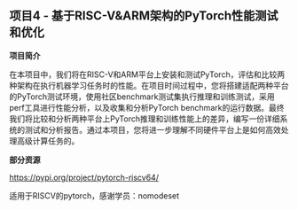## **项目4 - 基于RISC-V&ARM架构的PyTorch性能测试和优化**

**项目简介**

在本项目中，我们将在RISC-V和ARM平台上安装和测试PyTorch，评估和比较两种架构在执行机器学习任务时的性能。在项目时间过程中，您将搭建适配两种平台的PyTorch测试环境，使用社区benchmark测试集执行推理和训练测试，采用perf工具进行性能分析，以及收集和分析PyTorch benchmark的运行数据。最终我们将比较和分析两种平台上PyTorch推理和训练性能上的差异，编写一份详细系统的测试和分析报告。通过本项目，您将进一步理解不同硬件平台上是如何高效处理高级计算任务的。

**部分资源**

https://pypi.org/project/pytorch-riscv64/

适用于RISCV的pytorch，感谢学员：nomodeset